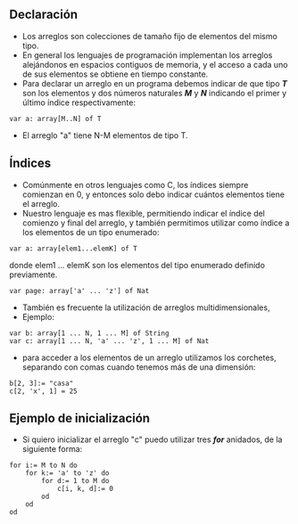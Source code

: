 ## Declaración
- Los arreglos son colecciones de tamaño fijo de elementos del mismo tipo.
- En general los lenguajes de programación implementan los arreglos alejándonos en espacios contiguos de memoria, y el acceso a cada uno de sus elementos se obtiene en tiempo constante.
- Para declarar un arreglo en un programa debemos indicar de que tipo ***T*** son los elementos y dos números naturales ***M*** y ***N*** indicando el primer y último índice respectivamente:
```LenguajeDeLaMateria
var a: array[M..N] of T
```
- El arreglo "a" tiene N-M elementos de tipo T.

## Índices
- Comúnmente en otros lenguajes como C, los índices siempre comienzan en 0, y entonces solo debo indicar cuántos elementos tiene el arreglo.
- Nuestro lenguaje es mas flexible, permitiendo indicar el índice del comienzo y final del arreglo, y también permitimos utilizar como índice a los elementos de un tipo enumerado:
```LenguajeDeLaMateria
var a: array[elem1...elemK] of T
```
donde elem1 ... elemK son los elementos del tipo enumerado definido previamente.
```LenguajeDeLaMateria
var page: array['a' ... 'z'] of Nat
```

- También es frecuente la utilización de arreglos multidimensionales,
- Ejemplo:
```LenguajeDeLaMateria
var b: array[1 ... N, 1 ... M] of String
var c: array[1 ... N, 'a' ... 'z', 1 ... M] of Nat
```
- para acceder a los elementos de un arreglo utilizamos los corchetes, separando con comas cuando tenemos más de una dimensión:
```LenguajeDeLaMateria
b[2, 3]:= "casa"
c[2, 'x', 1] = 25
```

## Ejemplo de inicialización
- Si quiero inicializar el arreglo "c" puedo utilizar tres ***for*** anidados, de la siguiente forma:
```LenguajeDeLaMateria
for i:= M to N do
	for k:= 'a' to 'z' do
		for d:= 1 to M do
			c[i, k, d]:= 0
		od
	od
od
```